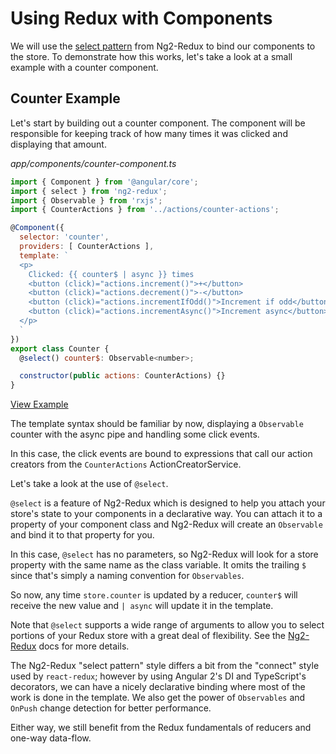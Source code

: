 # Using Redux with Components

We will use the
[select pattern](https://github.com/angular-redux/ng2-redux#the-select-pattern)
from Ng2-Redux to bind our components to the store. To demonstrate how this
works, let's take a look at a small example with a counter component.

## Counter Example

Let's start by building out a counter component. The component will be
responsible for keeping track of how many times it was clicked and displaying
that amount.

_app/components/counter-component.ts_

```javascript
import { Component } from '@angular/core';
import { select } from 'ng2-redux';
import { Observable } from 'rxjs';
import { CounterActions } from '../actions/counter-actions';

@Component({
  selector: 'counter',
  providers: [ CounterActions ],
  template: `
  <p>
    Clicked: {{ counter$ | async }} times
    <button (click)="actions.increment()">+</button>
    <button (click)="actions.decrement()">-</button>
    <button (click)="actions.incrementIfOdd()">Increment if odd</button>
    <button (click)="actions.incrementAsync()">Increment async</button>
  </p>
  `
})
export class Counter {
  @select() counter$: Observable<number>;

  constructor(public actions: CounterActions) {}
}
```

[View Example](https://plnkr.co/edit/pujePgvmkyKHurXtOS3k?p=preview)

The template syntax should be familiar by now, displaying a `Observable` counter
with the async pipe and handling some click events.

In this case, the click events are bound to expressions that call our action
creators from the `CounterActions` ActionCreatorService.

Let's take a look at the use of `@select`.

`@select` is a feature of Ng2-Redux which is designed to help you attach your
store's state to your components in a declarative way. You can attach it to a
property of your component class and Ng2-Redux will create an
`Observable` and bind it to that property for you.

In this case, `@select` has no parameters, so Ng2-Redux will look for a store
property with the same name as the class variable. It omits the trailing `$`
since that's simply a naming convention for `Observables`.

So now, any time `store.counter` is updated by a reducer, `counter$` will
receive the new value and `| async` will update it in the template.

Note that `@select` supports a wide range of arguments to allow you to select
portions of your Redux store with a great deal of flexibility. See the
[Ng2-Redux](https://github.com/angular-redux/ng2-redux#the-select-pattern) docs
for more details.

The Ng2-Redux "select pattern" style differs a bit from the "connect"
style used by `react-redux`; however by using Angular 2's DI and TypeScript's
decorators, we can have a nicely declarative binding where most of the work is
done in the template. We also get the power of `Observables` and
`OnPush` change detection for better performance.

Either way, we still benefit from the Redux fundamentals of reducers and one-way
data-flow.
